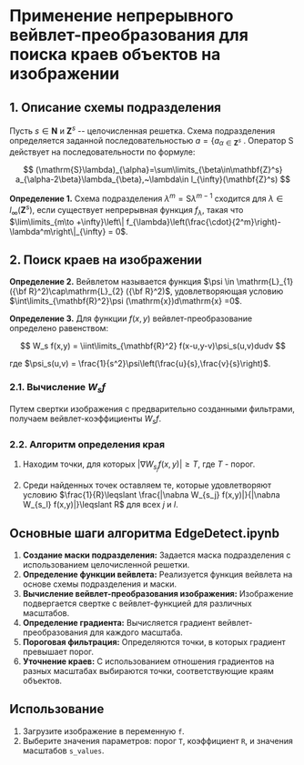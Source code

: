 # Применение непрерывного вейвлет-преобразования для поиска краев объектов на изображении

## 1. Описание схемы подразделения

Пусть $s\in\mathbf{N}$ и $\mathbf{Z}^s$ -- целочисленная решетка. Схема подразделения определяется заданной последовательностью $a=\{a_{\alpha\in\mathbf{Z}^s}$ . Оператор $\mathrm{S}$ действует на последовательности по формуле: 

$$ (\mathrm{S}\lambda)_{\alpha}=\sum\limits_{\beta\in\mathbf{Z}^s} a_{\alpha-2\beta}\lambda_{\beta},~\lambda\in l_{\infty}(\mathbf{Z}^s) $$

**Определение 1.** Схема подразделения $\lambda^m=\mathrm{S}\lambda^{m-1}$ сходится для $\lambda\in l_{\infty}(\mathbf{Z}^s)$, если существует непрерывная функция $f_{\lambda}$, такая что $\lim\limits_{m\to +\infty}\left\| f_{\lambda}\left(\frac{\cdot}{2^m}\right)-\lambda^m\right\|_{\infty} = 0$.

## 2. Поиск краев на изображении

**Определение 2.** Вейвлетом называется функция $\psi \in \mathrm{L}_{1} ({\bf R}^2)\cap\mathrm{L}_{2} ({\bf R}^2)$, удовлетворяющая условию $\int\limits_{\mathbf{R}^2}\psi (\mathrm{x})d\mathrm{x} =0$.

**Определение 3.** Для функции $f(x,y)$ вейвлет-преобразование определено равенством:

$$
W_s f(x,y) = \iint\limits_{\mathbf{R}^2} f(x-u,y-v)\psi_s(u,v)dudv
$$

где $\psi_s(u,v) = \frac{1}{s^2}\psi\left(\frac{u}{s},\frac{v}{s}\right)$.

### 2.1. Вычисление $W_sf$

Путем свертки изображения с предварительно созданными фильтрами, получаем вейвлет-коэффициенты $W_sf$.

### 2.2. Алгоритм определения края

1. Находим точки, для которых $|\nabla W_{s_j}f(x,y)|\geqslant T$, где $T$ - порог.

2. Среди найденных точек оставляем те, которые удовлетворяют условию $\frac{1}{R}\leqslant \frac{|\nabла W_{s_j} f(x,y)|}{|\nabла W_{s_l} f(x,y)|}\leqslant R$ для всех $j$ и $l$.

## Основные шаги алгоритма EdgeDetect.ipynb

1. **Создание маски подразделения:** Задается маска подразделения с использованием целочисленной решетки.
2. **Определение функции вейвлета:** Реализуется функция вейвлета на основе схемы подразделения и маски.
3. **Вычисление вейвлет-преобразования изображения:** Изображение подвергается свертке с вейвлет-функцией для различных масштабов.
4. **Определение градиента:** Вычисляется градиент вейвлет-преобразования для каждого масштаба.
5. **Пороговая фильтрация:** Определяются точки, в которых градиент превышает порог.
6. **Уточнение краев:** С использованием отношения градиентов на разных масштабах выбираются точки, соответствующие краям объектов.

## Использование

1. Загрузите изображение в переменную `f`.
2. Выберите значения параметров: порог `T`, коэффициент `R`, и значения масштабов `s_values`.
